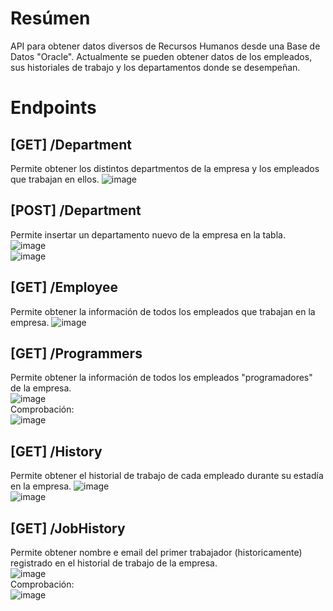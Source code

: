 # Resúmen
API para obtener datos diversos de Recursos Humanos desde una Base de Datos "Oracle".
Actualmente se pueden obtener datos de los empleados, sus historiales de trabajo y los departamentos donde se desempeñan.

# Endpoints
## [GET] /Department
Permite obtener los distintos departmentos de la empresa y los empleados que trabajan en ellos.
![image](https://github.com/mmilladsys/RRHHApi/assets/134303570/1a597d25-26c3-4af3-8b13-4d60dca8ee4b)
## [POST] /Department
Permite insertar un departamento nuevo de la empresa en la tabla.<br>
![image](https://github.com/mmilladsys/RRHHApi/assets/134303570/70db983c-f7b7-4097-9211-3a08d4f5e634)<br>
![image](https://github.com/mmilladsys/RRHHApi/assets/134303570/51619b71-df44-483c-ad29-9192eca96d84)
## [GET] /Employee
Permite obtener la información de todos los empleados que trabajan en la empresa.
![image](https://github.com/mmilladsys/RRHHApi/assets/134303570/9c2fb4ba-17f0-426f-81ca-cdd2380d4475)
## [GET] /Programmers
Permite obtener la información de todos los empleados "programadores" de la empresa.<br>
![image](https://github.com/mmilladsys/RRHHApi/assets/134303570/7989219e-4cff-4f8c-8a4e-852ff3addbd6)<br>
Comprobación: <br>
![image](https://github.com/mmilladsys/RRHHApi/assets/134303570/3055fb1c-2588-4453-9c91-94099fceb306)
## [GET] /History
Permite obtener el historial de trabajo de cada empleado durante su estadía en la empresa.
![image](https://github.com/mmilladsys/RRHHApi/assets/134303570/acd12af6-fc0e-461e-bb71-dff4d1f7903d)<br>
![image](https://github.com/mmilladsys/RRHHApi/assets/134303570/e88daac0-0d19-4990-8120-13c4412c42ad)
## [GET] /JobHistory
Permite obtener nombre e email del primer trabajador (historicamente) registrado en el historial de trabajo de la empresa.<br>
![image](https://github.com/mmilladsys/RRHHApi/assets/134303570/786e4718-3e05-487a-9cac-92706131cafe)<br>
Comprobación: <br>
![image](https://github.com/mmilladsys/RRHHApi/assets/134303570/6f2ac3b5-dc48-4e30-8660-eaa5b6249782)

